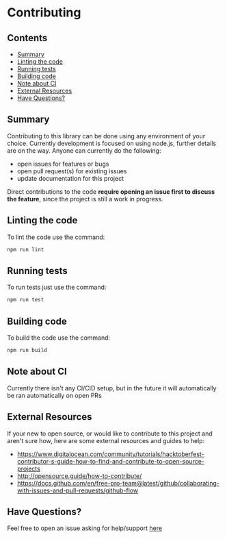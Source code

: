 # Contributing

## Contents

<!-- toc -->

- [Summary](#summary)
- [Linting the code](#linting-the-code)
- [Running tests](#running-tests)
- [Building code](#building-code)
- [Note about CI](#note-about-ci)
- [External Resources](#external-resources)
- [Have Questions?](#have-questions)

<!-- tocstop -->

## Summary

Contributing to this library can be done using any environment of your choice. Currently development is focused on using node.js, further details are on the way.
Anyone can currently do the following:

- open issues for features or bugs
- open pull request(s) for existing issues
- update documentation for this project

Direct contributions to the code **require opening an issue first to discuss the feature**, since the project is still a work in progress.

## Linting the code

To lint the code use the command:

```bash
npm run lint
```

## Running tests

To run tests just use the command:

```bash
npm run test
```

## Building code

To build the code use the command:

```bash
npm run build
```

## Note about CI

Currently there isn't any CI/CID setup, but in the future it will automatically
be ran automatically on open PRs

## External Resources

If your new to open source, or would like to contribute to this project and aren't sure how, here are some external resources and guides to help:

- https://www.digitalocean.com/community/tutorials/hacktoberfest-contributor-s-guide-how-to-find-and-contribute-to-open-source-projects
- http://opensource.guide/how-to-contribute/
- https://docs.github.com/en/free-pro-team@latest/github/collaborating-with-issues-and-pull-requests/github-flow

## Have Questions?

Feel free to open an issue asking for help/support [here](https://github.com/bradtaniguchi/es6-timed-map)
